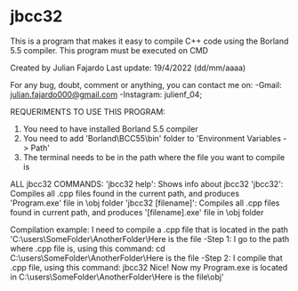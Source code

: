 # jbcc32
This is a program that makes it easy to compile C++ code using the Borland 5.5 compiler. This program must be executed on CMD

Created by Julian Fajardo
Last update: 19/4/2022 (dd/mm/aaaa)

For any bug, doubt, comment or anything, you can contact me on:
 -Gmail: julian.fajardo000@gmail.com
 -Instagram: julienf_04;

REQUERIMENTS TO USE THIS PROGRAM:
 1) You need to have installed Borland 5.5 compiler
 2) You need to add 'Borland\BCC55\bin' folder to 'Environment Variables -> Path'
 3) The terminal needs to be in the path where the file you want to compile is

ALL jbcc32 COMMANDS:
 'jbcc32 help': Shows info about jbcc32
 'jbcc32': Compiles all .cpp files found in the current path, and produces 'Program.exe' file in \obj folder
 'jbcc32 [filename]': Compiles all .cpp files found in current path, and produces '[filename].exe' file in \obj folder

Compilation example: I need to compile a .cpp file that is located in the path 'C:\users\SomeFolder\AnotherFolder\Here is the file
 -Step 1: I go to the path where .cpp file is, using this command:
     cd C:\users\SomeFolder\AnotherFolder\Here is the file
 -Step 2: I compile that .cpp file, using this command:
     jbcc32
 Nice! Now my Program.exe is located in C:\users\SomeFolder\AnotherFolder\Here is the file\obj\'
